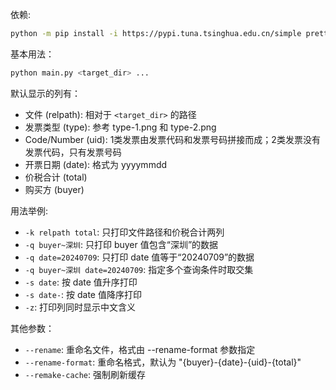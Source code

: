 依赖:
```bash
python -m pip install -i https://pypi.tuna.tsinghua.edu.cn/simple prettytable pdfplumber
```

基本用法：

```bash
python main.py <target_dir> ...
```

默认显示的列有：
- 文件 (relpath): 相对于 `<target_dir>` 的路径
- 发票类型 (type): 参考 type-1.png 和 type-2.png
- Code/Number (uid): 1类发票由发票代码和发票号码拼接而成；2类发票没有发票代码，只有发票号码
- 开票日期 (date): 格式为 yyyymmdd
- 价税合计 (total)
- 购买方 (buyer)

用法举例:
- `-k relpath total`: 只打印文件路径和价税合计两列
- `-q buyer~深圳`: 只打印 buyer 值包含“深圳”的数据
- `-q date=20240709`: 只打印 date 值等于“20240709”的数据
- `-q buyer~深圳 date=20240709`: 指定多个查询条件时取交集
- `-s date`: 按 date 值升序打印
- `-s date-`: 按 date 值降序打印
- `-z`: 打印列同时显示中文含义

其他参数：
- `--rename`: 重命名文件，格式由 --rename-format 参数指定
- `--rename-format`: 重命名格式，默认为 "{buyer}-{date}-{uid}-{total}"
- `--remake-cache`: 强制刷新缓存
